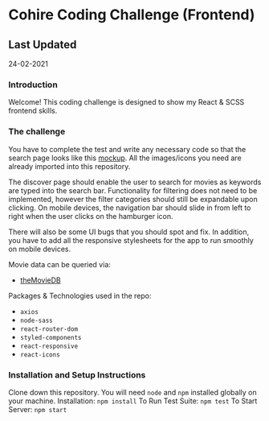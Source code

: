 # Cohire Coding Challenge (Frontend)

## Last Updated

24-02-2021

### Introduction

Welcome! This coding challenge is designed to show my React & SCSS frontend skills.

### The challenge

You have to complete the test and write any necessary code so that the search page looks like this [mockup]. All the images/icons you need are already imported into this repository.

The discover page should enable the user to search for movies as keywords are typed into the search bar. Functionality for filtering does not need to be implemented, however the filter categories should still be expandable upon clicking. On mobile devices, the navigation bar should slide in from left to right when the user clicks on the hamburger icon.

There will also be some UI bugs that you should spot and fix. In addition, you have to add all the responsive stylesheets for the app to run smoothly on mobile devices.

Movie data can be queried via:

- [theMovieDB]

Packages & Technologies used in the repo:

- `axios`
- `node-sass`
- `react-router-dom`
- `styled-components`
- `react-responsive`
- `react-icons`

### Installation and Setup Instructions

Clone down this repository. You will need `node` and `npm` installed globally on your machine.
Installation: `npm install`
To Run Test Suite: `npm test`
To Start Server: `npm start`

[mockup]: https://cord-coding-challenges.s3-eu-west-1.amazonaws.com/frontend-test-mockups.zip
[themoviedb]: https://www.themoviedb.org/documentation/api
